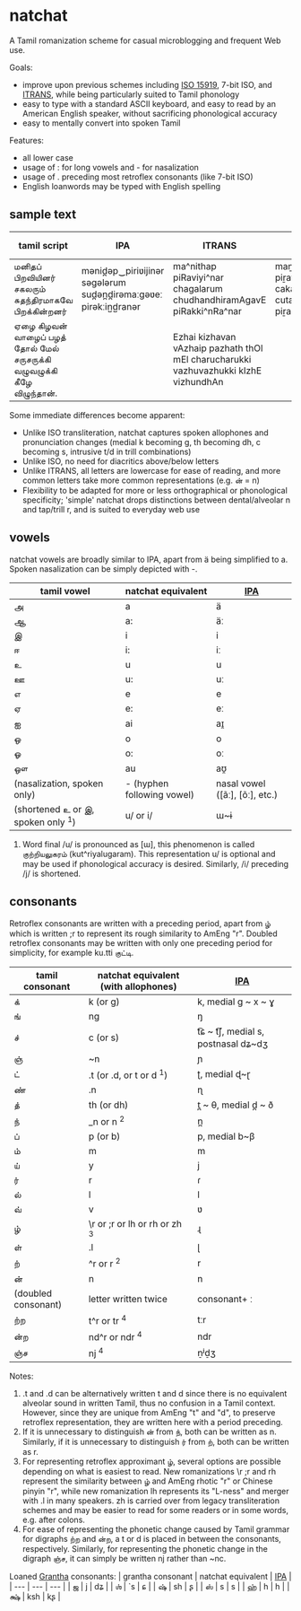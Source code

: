 # natchat
A Tamil romanization scheme for casual microblogging and frequent Web use.

Goals:
- improve upon previous schemes including [ISO 15919](https://en.wikipedia.org/wiki/ISO_15919), 7-bit ISO, and [ITRANS](https://en.wikipedia.org/wiki/ITRANS), while being particularly suited to Tamil phonology
- easy to type with a standard ASCII keyboard, and easy to read by an American English speaker, without sacrificing phonological accuracy
- easy to mentally convert into spoken Tamil

Features:
- all lower case
- usage of : for long vowels and - for nasalization
- usage of . preceding most retroflex consonants (like 7-bit ISO)
- English loanwords may be typed with English spelling

## sample text

| tamil script | IPA | ITRANS | ISO | 'orthographical' natchat | 'simple' natchat |
| --- | --- | --- | --- | --- | --- |
| மனிதப் பிறவியினர் சகலரும் சுதந்திரமாகவே பிறக்கின்றனர் | mənid̪əp‿piriʋijinər səgələrum sud̪ən̪d̪irəmaːgəʋeː pirəkːin̺d̺ranər | ma^nithap piRaviyi^nar chagalarum chudhandhiramAgavE piRakki^nRa^nar | maṉitap piṟaviyiṉar cakalarum cutantiramākavē piṟakkiṉṟaṉar | manidhap pi^raviyinar cagalarum cudha_ndhirama:gave: pi^rakkind^ranar | manidha piraviyinar sagalarum sudhandhirama:gave: pirakkindranar |
| ஏழை கிழவன் வாழைப் பழத் தோல் மேல் சருசருக்கி வழுவழுக்கி கீழே விழுந்தான். |  | Ezhai kizhavan vAzhaip pazhath thOl mEl charucharukki vazhuvazhukki kIzhE vizhundhAn |  | e:;rai ki;ravan va:;raip pa;rath tho:l me:l sarusarukki va;ruva;rukki ki:;re: vi;ru_ndha:n | e:rhai kirhavan va:rhaip parhath tho:l me:l sarusarukki varhuvarhukki ki:rhe: virhundha:n |

Some immediate differences become apparent:
- Unlike ISO transliteration, natchat captures spoken allophones and pronunciation changes (medial k becoming g, th becoming dh, c becoming s, intrusive t/d in trill combinations)
- Unlike ISO, no need for diacritics above/below letters
- Unlike ITRANS, all letters are lowercase for ease of reading, and more common letters take more common representations (e.g. ன் = n)
- Flexibility to be adapted for more or less orthographical or phonological specificity; 'simple' natchat drops distinctions between dental/alveolar n and tap/trill r, and is suited to everyday web use

## vowels
natchat vowels are broadly similar to IPA, apart from ä being simplified to a. Spoken nasalization can be simply depicted with -.

| tamil vowel | natchat equivalent | [IPA](https://en.wikipedia.org/wiki/Help:IPA/Tamil) |
| --- | --- | --- |
| அ | a | ä |
| ஆ | a: | äː |
| இ | i | i |
| ஈ | i: | iː |
| உ | u | u |
| ஊ | u: | uː |
| எ | e | e |
| ஏ | e: | eː |
| ஐ | ai | aɪ̯ |
| ஒ | o | o |
| ஓ | o: | oː |
| ஔ | au | aʊ̯ |
| (nasalization, spoken only) | - (hyphen following vowel) | nasal vowel ([ãː], [õː], etc.) |
| (shortened உ or இ, spoken only <sup>1</sup>) | u/ or i/ | ɯ~ɨ |

1. Word final /u/ is pronounced as [ɯ], this phenomenon is called குற்‌றியலுகரம்‌ (kut^riyalugaram). This representation u/ is optional and may be used if phonological accuracy is desired. Similarly, /i/ preceding /j/ is shortened.

## consonants
Retroflex consonants are written with a preceding period, apart from ழ் which is written ;r to represent its rough similarity to AmEng "r". Doubled retroflex consonants may be written with only one preceding period for simplicity, for example ku.tti குட்டி.

| tamil consonant | natchat equivalent (with allophones) | [IPA](https://en.wikipedia.org/wiki/Help:IPA/Tamil) |
| --- | --- | --- |
| க் | k (or g) | k, medial g ~ x ~ ɣ |
| ங் | ng | ŋ |
| ச் | c (or s) | t͡ɕ ~ t͡ʃ, medial s, postnasal dʑ~dʒ |
| ஞ் | ~n | ɲ |
| ட் | .t (or .d, or t or d <sup>1</sup>) | ʈ, medial ɖ~ɽ |
| ண் | .n | ɳ |
| த் | th (or dh) | t̪ ~ θ, medial d̪ ~ ð |
| ந் | _n or n <sup>2</sup> | n̪ |
| ப் | p (or b) | p, medial b~β |
| ம் | m | m |
| ய் | y | j |
| ர் | r | ɾ |
| ல் | l | l |
| வ் | v | ʋ |
| ழ் | \r or ;r or lh or rh or zh <sup>3</sup> | ɻ |
| ள் | .l | ɭ |
| ற் | ^r or r <sup>2</sup> | r |
| ன் | n | n |
| (doubled consonant) | letter written twice | consonant+ ː|
| ற்ற | t^r or tr <sup>4</sup> | tːr |
| ன்ற | nd^r or ndr <sup>4</sup> | ndr |
| ஞ்ச | nj <sup>4</sup> | n̠ʲd̠ʒ |

Notes:
1. .t and .d can be alternatively written t and d since there is no equivalent alveolar sound in written Tamil, thus no confusion in a Tamil context. However, since they are unique from AmEng "t" and "d", to preserve retroflex representation, they are written here with a period preceding. 
2. If it is unnecessary to distinguish ன் from ந், both can be written as n. Similarly, if it is unnecessary to distinguish ர் from ற், both can be written as r.
3. For representing retroflex approximant ழ், several options are possible depending on what is easiest to read. New romanizations \r ;r and rh represent the similarity between ழ் and AmEng rhotic "r" or Chinese pinyin "r", while new romanization lh represents its "L-ness" and merger with .l in many speakers. zh is carried over from legacy transliteration schemes and may be easier to read for some readers or in some words, e.g. after colons.
4. For ease of representing the phonetic change caused by Tamil grammar for digraphs ற்ற and ன்ற, a t or d is placed in between the consonants, respectively. Similarly, for representing the phonetic change in the digraph ஞ்ச, it can simply be written nj rather than ~nc.

Loaned [Grantha](https://en.wikipedia.org/wiki/Tamil_script#Extra_consonants_used_in_Tamil) consonants:
| grantha consonant | natchat equivalent | [IPA](https://en.wikipedia.org/wiki/Help:IPA/Tamil) |
| --- | --- | --- |
| ஜ | j | dʑ |
| ஶ் | `s | ɕ |
| ஷ் | sh | ʂ |
| ஸ் | s | s |
| ஹ் | h | h |
| க்ஷ் | ksh | kʂ |
